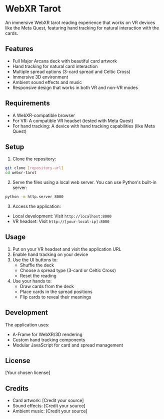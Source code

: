# WebXR Tarot

An immersive WebXR tarot reading experience that works on VR devices like the Meta Quest, featuring hand tracking for natural interaction with the cards.

## Features

- Full Major Arcana deck with beautiful card artwork
- Hand tracking for natural card interaction
- Multiple spread options (3-card spread and Celtic Cross)
- Immersive 3D environment
- Ambient sound effects and music
- Responsive design that works in both VR and non-VR modes

## Requirements

- A WebXR-compatible browser
- For VR: A compatible VR headset (tested with Meta Quest)
- For hand tracking: A device with hand tracking capabilities (like Meta Quest)

## Setup

1. Clone the repository:
```bash
git clone [repository-url]
cd webxr-tarot
```

2. Serve the files using a local web server. You can use Python's built-in server:
```bash
python -m http.server 8000
```

3. Access the application:
- Local development: Visit `http://localhost:8000`
- VR headset: Visit `http://[your-local-ip]:8000`

## Usage

1. Put on your VR headset and visit the application URL
2. Enable hand tracking on your device
3. Use the UI buttons to:
   - Shuffle the deck
   - Choose a spread type (3-card or Celtic Cross)
   - Reset the reading
4. Use your hands to:
   - Draw cards from the deck
   - Place cards in the spread positions
   - Flip cards to reveal their meanings

## Development

The application uses:
- A-Frame for WebXR/3D rendering
- Custom hand tracking components
- Modular JavaScript for card and spread management

## License

[Your chosen license]

## Credits

- Card artwork: [Credit your source]
- Sound effects: [Credit your source]
- Ambient music: [Credit your source] 